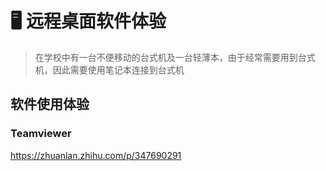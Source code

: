 # 🖥️ 远程桌面软件体验

> 在学校中有一台不便移动的台式机及一台轻薄本，由于经常需要用到台式机，因此需要使用笔记本连接到台式机
>

## 软件使用体验

### Teamviewer



https://zhuanlan.zhihu.com/p/347690291